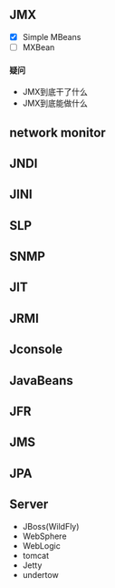 ## JMX 
- [X] Simple MBeans 
- [ ] MXBean
#### 疑问
- JMX到底干了什么
- JMX到底能做什么
## network monitor

## JNDI

## JINI

## SLP

## SNMP

## JIT

## JRMI

## Jconsole

## JavaBeans

## JFR

## JMS

## JPA 

## Server
- JBoss(WildFly)
- WebSphere
- WebLogic
- tomcat
- Jetty
- undertow